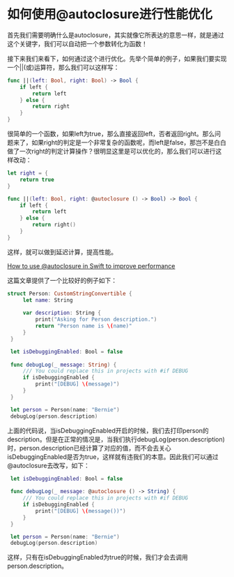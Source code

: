 # 如何使用@autoclosure进行性能优化

首先我们需要明确什么是autoclosure，其实就像它所表达的意思一样，就是通过这个关键字，我们可以自动把一个参数转化为函数！

接下来我们来看下，如何通过这个进行优化。先举个简单的例子，如果我们要实现一个||(或)运算符，那么我们可以这样写：

```swift
func ||(left: Bool, right: Bool) -> Bool {
    if left {
        return left
    } else {
        return right
    }
}
```

很简单的一个函数，如果left为true，那么直接返回left，否者返回right。那么问题来了，如果right的判定是一个非常复杂的函数呢，而left是false，那岂不是白白做了一次right的判定计算操作？很明显这里是可以优化的，那么我们可以进行这样改动：

```swift
let right = {
    return true
}

func ||(left: Bool, right: @autoclosure () -> Bool) -> Bool {
    if left {
        return left
    } else {
        return right()
    }
}
```

这样，就可以做到延迟计算，提高性能。

[How to use @autoclosure in Swift to improve performance](https://www.avanderlee.com/swift/autoclosure/)

这篇文章提供了一个比较好的例子如下：

```swift
struct Person: CustomStringConvertible {
     let name: String
     
     var description: String {
         print("Asking for Person description.")
         return "Person name is \(name)"
     }
 }

 let isDebuggingEnabled: Bool = false
 
 func debugLog(_ message: String) {
     /// You could replace this in projects with #if DEBUG
     if isDebuggingEnabled {
         print("[DEBUG] \(message)")
     }
 }

 let person = Person(name: "Bernie")
 debugLog(person.description)
```

上面的代码说，当isDebuggingEnabled开启的时候，我们去打印person的description。但是在正常的情况是，当我们执行debugLog(person.description)时，person.description已经计算了对应的值，而不会去关心isDebuggingEnabled是否为true，这样就有违我们的本意。因此我们可以通过@autoclosure去改写，如下：

```swift
 let isDebuggingEnabled: Bool = false
 
 func debugLog(_ message: @autoclosure () -> String) {
     /// You could replace this in projects with #if DEBUG
     if isDebuggingEnabled {
         print("[DEBUG] \(message())")
     }
 }

 let person = Person(name: "Bernie")
 debugLog(person.description)
```

这样，只有在isDebuggingEnabled为true的时候，我们才会去调用person.description。
